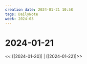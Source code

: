 ```yaml
---
creation date: 2024-01-21 10:58
tags: DailyNote
week: 2024-03
---
```


# 2024-01-21

<< [[2024-01-20]] | [[2024-01-22]]>>

